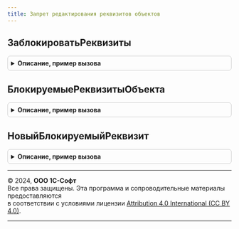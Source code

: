 ```yaml
---
title: Запрет редактирования реквизитов объектов
---
```



## ЗаблокироватьРеквизиты
<details style="margin: 1em 0; padding: 0.5em; border: 1px solid #ccc; border-radius: 6px;">

<summary style="font-weight: bold; cursor: pointer;">Описание, пример вызова</summary>

```bsl

// Принимает в качестве параметра форму объекта, к которому подключена подсистема,
//  и запрещает редактирование заданных реквизитов,
//  а также добавляет во "Все действия" команду для разрешения их редактирования.
//
// Параметры:
//  Форма - ФормаКлиентскогоПриложения
//        - РасширениеУправляемойФормыДляОбъектов - форма объекта, где:
//    * Объект - ДанныеФормыСтруктура
//             - СправочникОбъект
//             - ДокументОбъект
//    * Элементы - ВсеЭлементыФормы:
//        ** РазрешитьРедактированиеРеквизитовОбъекта - КнопкаФормы
//  ГруппаДляКнопкиЗапрета  - ГруппаФормы - переопределяет стандартное размещение
//                            кнопки запрета в форме объекта.
//  ЗаголовокКнопкиЗапрета  - Строка - заголовок кнопки. По умолчанию "Разрешить редактирование реквизитов".
//  Объект                  - Неопределено - взять объект из реквизита формы "Объект".
//                          - ДанныеФормыСтруктура - по типу объекта.
//                          - СправочникОбъект
//                          - ДокументОбъект
//
Процедура ЗаблокироватьРеквизиты(Форма, ГруппаДляКнопкиЗапрета = Неопределено, ЗаголовокКнопкиЗапрета = "", Экспорт
```

Пример вызова
```bsl
ЗапретРедактированияРеквизитовОбъектов.ЗаблокироватьРеквизиты(Форма, ГруппаДляКнопкиЗапрета, ЗаголовокКнопкиЗапрета, );
```
</details>

## БлокируемыеРеквизитыОбъекта
<details style="margin: 1em 0; padding: 0.5em; border: 1px solid #ccc; border-radius: 6px;">

<summary style="font-weight: bold; cursor: pointer;">Описание, пример вызова</summary>

```bsl

// Возвращает список реквизитов и табличных частей объекта, по которым установлен запрет редактирования.
//
// Параметры:
//  ИмяОбъекта - Строка - полное имя объекта метаданных.
//
// Возвращаемое значение:
//  Массив из Строка
//
Функция БлокируемыеРеквизитыОбъекта(ИмяОбъекта) Экспорт
```

Пример вызова
```bsl
Результат = ЗапретРедактированияРеквизитовОбъектов.БлокируемыеРеквизитыОбъекта(ИмяОбъекта) 
```
</details>

## НовыйБлокируемыйРеквизит
<details style="margin: 1em 0; padding: 0.5em; border: 1px solid #ccc; border-radius: 6px;">

<summary style="font-weight: bold; cursor: pointer;">Описание, пример вызова</summary>

```bsl

// Возвращает свойства нового расширенного описания блокируемого реквизита
// для использования в функциях ПолучитьБлокируемыеРеквизитыОбъекта модулей менеджеров объектов.
//
// Возвращаемое значение:
//  Структура:
//   * Имя - Строка - имя реквизита, например, "Объект.Автор", "ПриниматьВыручкуОбщейСуммой".
//                    Можно оставлять пустым для описания группы отдельно от реквизита.
//   * ЭлементыФормы - Массив из Строка - имена элементов формы, соответствующие реквизиту.
//        Требуется заполнить, когда их нельзя определить по пути элемента формы к имени реквизита,
//        например, "ПриниматьВыручкуОбщейСуммойПереключатель".
//   * Предупреждение - Строка - текст предупреждения о последствиях разблокировки, который выводится
//                       в форме разблокировки над реквизитом или группой реквизитов, если указана.
//   * Группа - Строка - имя группы реквизитов, которая используется в форме разблокировки.
//                       Не требуется заполнять, когда реквизит выводится отдельно.
//                       Не учитывается при вызове из группового изменения реквизитов, кроме ОбщаяНадпись.
//   * ПредставлениеГруппы - Строка - представление группы реквизитов, которое выводится в форме разблокировки.
//                       Не требуется заполнять, когда реквизит выводится отдельно.
//                       Не учитывается при вызове из группового изменения реквизитов, кроме ОбщаяНадпись.
//   * ПредупреждениеГруппы - Строка - текст предупреждения о последствиях разблокировки, который выводится
//                       в форме разблокировки только над группой реквизитов, если указана.
//   * Предупреждение - Строка - текст предупреждения о последствиях разблокировки, который выводится
//                       в форме разблокировки над реквизитом или группой реквизитов, если указана.
//
Функция НовыйБлокируемыйРеквизит() Экспорт
```

Пример вызова
```bsl
Результат = ЗапретРедактированияРеквизитовОбъектов.НовыйБлокируемыйРеквизит() 
```
</details>

---

© 2024, **ООО 1С-Софт**  
Все права защищены. Эта программа и сопроводительные материалы предоставляются  
в соответствии с условиями лицензии [Attribution 4.0 International (CC BY 4.0)](https://creativecommons.org/licenses/by/4.0/legalcode).

---
